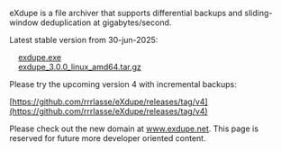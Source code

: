 eXdupe is a file archiver that supports differential backups and sliding-window deduplication at gigabytes/second.

Latest stable version from 30-jun-2025:

&nbsp;&nbsp;&nbsp;&nbsp;[exdupe.exe](https://github.com/rrrlasse/eXdupe/releases/download/v3.0.0/exdupe.exe)<br>
&nbsp;&nbsp;&nbsp;&nbsp;[exdupe_3.0.0_linux_amd64.tar.gz](https://github.com/rrrlasse/eXdupe/releases/download/v3.0.0/exdupe_3.0.0_linux_amd64.tar.gz)

Please try the upcoming version 4 with incremental backups:

[https://github.com/rrrlasse/eXdupe/releases/tag/v4](https://github.com/rrrlasse/eXdupe/releases/tag/v4)

Please check out the new domain at www.exdupe.net. This page is reserved for future more developer oriented content.
